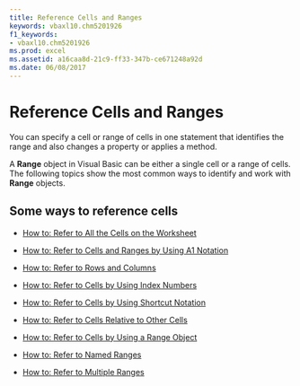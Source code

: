 ```yaml
---
title: Reference Cells and Ranges
keywords: vbaxl10.chm5201926
f1_keywords:
- vbaxl10.chm5201926
ms.prod: excel
ms.assetid: a16caa8d-21c9-ff33-347b-ce671248a92d
ms.date: 06/08/2017
---
```



# Reference Cells and Ranges

You can specify a cell or range of cells in one statement that identifies the range and also changes a property or applies a method.

A  **Range** object in Visual Basic can be either a single cell or a range of cells. The following topics show the most common ways to identify and work with **Range** objects.

## Some ways to reference cells


-  [How to: Refer to All the Cells on the Worksheet](refer-to-all-the-cells-on-the-worksheet.md)
    
-  [How to: Refer to Cells and Ranges by Using A1 Notation](refer-to-cells-and-ranges-by-using-a1-notation.md)
    
-  [How to: Refer to Rows and Columns](refer-to-rows-and-columns.md)
    
-  [How to: Refer to Cells by Using Index Numbers](refer-to-cells-by-using-index-numbers.md)
    
-  [How to: Refer to Cells by Using Shortcut Notation](refer-to-cells-by-using-shortcut-notation.md)
    
-  [How to: Refer to Cells Relative to Other Cells](refer-to-cells-relative-to-other-cells.md)
    
-  [How to: Refer to Cells by Using a Range Object](refer-to-cells-by-using-a-range-object.md)
    
-  [How to: Refer to Named Ranges](refer-to-named-ranges.md)
    
-  [How to: Refer to Multiple Ranges](refer-to-multiple-ranges.md)
    

